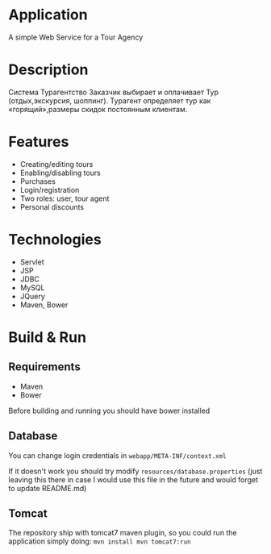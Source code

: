 # Application

A simple Web Service for a Tour Agency

# Description

Система Турагентство
Заказчик выбирает и оплачивает Тур (отдых,экскурсия, шоппинг).
Турагент определяет тур как «горящий»,размеры скидок постоянным клиентам.

# Features

- Creating/editing tours
- Enabling/disabling tours
- Purchases
- Login/registration
- Two roles: user, tour agent
- Personal discounts

# Technologies

- Servlet
- JSP
- JDBC
- MySQL
- JQuery
- Maven, Bower

# Build & Run

## Requirements

- Maven
- Bower

Before building and running you should have bower installed

## Database

You can change login credentials in ```webapp/META-INF/context.xml```

If it doesn't work you should try modify ```resources/database.properties```
(just leaving this there in case I would use this file in the future and
would forget to update README.md)

## Tomcat

The repository ship with tomcat7 maven plugin, so you could run the 
application simply doing:
    ```
    mvn install
    mvn tomcat7:run
    ```

